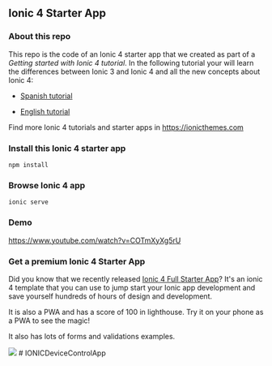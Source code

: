 ## Ionic 4 Starter App

### About this repo
This repo is the code of an Ionic 4 starter app that we created as part of a *Getting started with Ionic 4 tutorial*. In the following tutorial your will learn the differences between Ionic 3 and Ionic 4 and all the new concepts about Ionic 4:

- [Spanish tutorial](https://medium.com/learn-ionic-framework/ionic-4-vs-ionic-3-todo-lo-que-necesitas-saber-sobre-ionic-4-5235927c6dd9)

- [English tutorial](https://ionicthemes.com/tutorials/about/ionic-4-vs-ionic-3)

Find more Ionic 4 tutorials and starter apps in https://ionicthemes.com

### Install this Ionic 4 starter app
```
npm install
```

### Browse Ionic 4 app
```
ionic serve
```
### Demo
https://www.youtube.com/watch?v=COTmXyXg5rU

### Get a premium Ionic 4 Starter App
Did you know that we recently released [Ionic 4 Full Starter App](https://ionicthemes.com/product/ionic4-full-starter-app)? It's an ionic 4 template that you can use to jump start your Ionic app development and save yourself hundreds of hours of design and development.

It is also a PWA and has a score of 100 in lighthouse. Try it on your phone as a PWA to see the magic!

It also has lots of forms and validations examples.

<img src="https://s3-us-west-2.amazonaws.com/ionicthemes/cover_images/redesign/ionic4-full-starter-app.jpg"/>
# IONICDeviceControlApp
